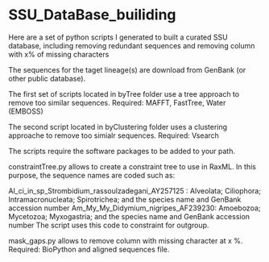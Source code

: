 # SSU_DataBase_builiding
Here are a set of python scripts I generated to built a curated SSU database, including removing redundant sequences and removing column with x% of missing characters

The sequences for the taget lineage(s) are download from GenBank (or other public database).


The first set of scripts located in byTree folder use a tree approach to remove too similar sequences.
Required: MAFFT, FastTree, Water (EMBOSS) 

The second script located in byClustering folder uses a clustering approache to remove too simialr sequences.
Required: Vsearch

The scripts require the software packages to be added to your path.

constraintTree.py allows to create a constraint tree to use in RaxML. In this purpose, the sequence names are coded such as:

Al_ci_in_sp_Strombidium_rassoulzadegani_AY257125 : Alveolata; Ciliophora; Intramacronucleata; Spirotrichea; and the species name and GenBank accession number
Am_My_My_Didymium_nigripes_AF239230: Amoebozoa; Mycetozoa; Myxogastria; and the species name and GenBank accession number
The script uses this code to constraint for outgroup.

mask_gaps.py allows to remove column with missing character at x %. 
Required: BioPython and aligned sequences file.
